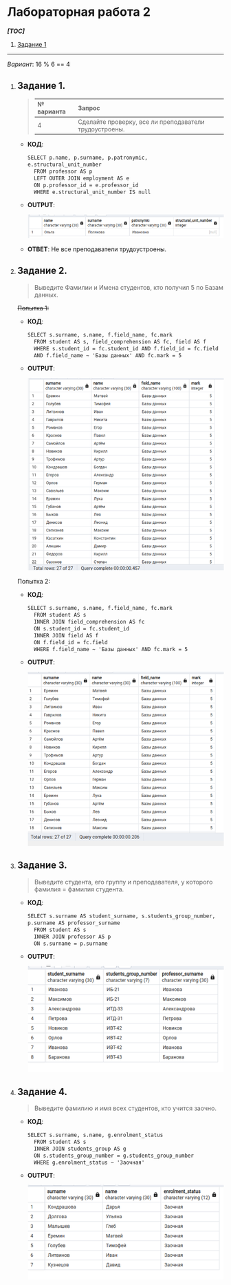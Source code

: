 # Лабораторная работа 2

***[TOC]***
1.  [Задание 1](#задание-1)

---

*Вариант*: 16 % 6 == 4

1.  ## Задание 1.

    > | № варианта | Запрос                                                                                                          |
    > |------------|-----------------------------------------------------------------------------------------------------------------|
    > | 4          | Сделайте проверку, все ли преподаватели трудоустроены.                                                          |

    *   **КОД**:

        ```pgsql
        SELECT p.name, p.surname, p.patronymic, e.structural_unit_number
          FROM professor AS p
          LEFT OUTER JOIN employment AS e
          ON p.professor_id = e.professor_id
          WHERE e.structural_unit_number IS null
        ```

    *   **OUTPUT**:

        ![Alt text](image.png)

    *   **ОТВЕТ**: Не все преподаватели трудоустроены.
2.  ## Задание 2.

    > Выведите Фамилии и Имена студентов, кто получил 5 по Базам данных.

    ~~Попытка 1:~~

    *   **КОД**:

        ```pgsql
        SELECT s.surname, s.name, f.field_name, fc.mark 
          FROM student AS s, field_comprehension AS fc, field AS f
          WHERE s.student_id = fc.student_id AND f.field_id = fc.field
          AND f.field_name ~ 'Базы данных' AND fc.mark = 5
        ```

    *   **OUTPUT**:

        ![Alt text](image-1.png)

    Попытка 2:

    *   **КОД**:

        ```pgsql
        SELECT s.surname, s.name, f.field_name, fc.mark 
          FROM student AS s
          INNER JOIN field_comprehension AS fc
          ON s.student_id = fc.student_id
          INNER JOIN field AS f
          ON f.field_id = fc.field
          WHERE f.field_name ~ 'Базы данных' AND fc.mark = 5
        ```

    *   **OUTPUT**:

        ![Alt text](image-3.png)

3.  ## Задание 3.

    > Выведите студента, его группу и преподавателя, у которого фамилия = фамилия студента.

    *   **КОД**:

        ```pgsql
        SELECT s.surname AS student_surname, s.students_group_number, p.surname AS professor_surname
          FROM student AS s
          INNER JOIN professor AS p
          ON s.surname = p.surname
        ```

    *   **OUTPUT**:

        ![Alt text](image-4.png)

4.  ## Задание 4.

    > Выведите фамилию и имя всех студентов, кто учится заочно.

    *   **КОД**:

        ```pgsql
        SELECT s.surname, s.name, g.enrolment_status
          FROM student AS s
          INNER JOIN students_group AS g
          ON s.students_group_number = g.students_group_number
          WHERE g.enrolment_status ~ 'Заочная'
        ```

    *   **OUTPUT**:

        ![Alt text](image-5.png)

